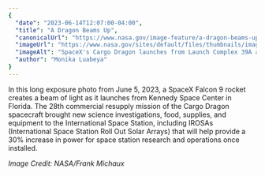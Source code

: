 ```yaml
---
{
  "date": "2023-06-14T12:07:00-04:00",
  "title": "A Dragon Beams Up",
  "canonicalUrl": "https://www.nasa.gov/image-feature/a-dragon-beams-up",
  "imageUrl": "https://www.nasa.gov/sites/default/files/thumbnails/image/ksc-20230605-ph-fmx01_0206orig.jpg",
  "imageAlt": "SpaceX's Cargo Dragon launches from Launch Complex 39A at the agency's Kennedy Space Center in Florida in its 28th commercial resupply mission.",
  "author": "Monika Luabeya"
}
---
```


In this long exposure photo from June 5, 2023, a SpaceX Falcon 9 rocket creates a beam of light as it launches from Kennedy Space Center in Florida. The 28th commercial resupply mission of the Cargo Dragon spacecraft brought new science investigations, food, supplies, and equipment to the International Space Station, including IROSAs (International Space Station Roll Out Solar Arrays) that will help provide a 30% increase in power for space station research and operations once installed.

_Image Credit: NASA/Frank Michaux_
